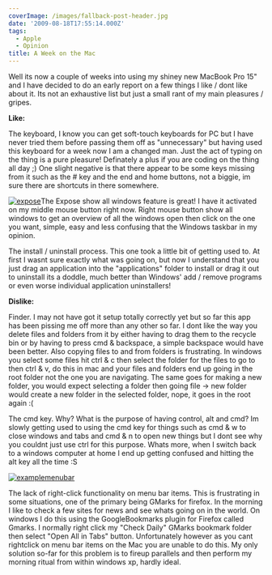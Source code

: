 ```yaml
---
coverImage: /images/fallback-post-header.jpg
date: '2009-08-18T17:55:14.000Z'
tags:
  - Apple
  - Opinion
title: A Week on the Mac
---
```


Well its now a couple of weeks into using my shiney new MacBook Pro 15" and I have decided to do an early report on a few things I like / dont like about it. Its not an exhaustive list but just a small rant of my main pleasures / gripes.<!-- more -->

**Like:**

The keyboard, I know you can get soft-touch keyboards for PC but I have never tried them before passing them off as "unnecessary" but having used this keyboard for a week now I am a changed man. Just the act of typing on the thing is a pure pleasure! Definately a plus if you are coding on the thing all day ;) One slight negative is that there appear to be some keys missing from it such as the # key and the end and home buttons, not a biggie, im sure there are shortcuts in there somewhere.

[![expose](https://mikecann.co.uk/wp-content/uploads/2009/08/expose.png "expose")](https://mikecann.co.uk/wp-content/uploads/2009/08/expose.png)The Expose show all windows feature is great! I have it activated on my middle mouse button right now. Right mouse button show all windows to get an overview of all the windows open then click on the one you want, simple, easy and less confusing that the Windows taskbar in my opinion.

The install / uninstall process. This one took a little bit of getting used to. At first I wasnt sure exactly what was going on, but now I understand that you just drag an application into the "applications" folder to install or drag it out to uninstall its a doddle, much better than Windows' add / remove programs or even worse individual application uninstallers!

**Dislike:**

Finder. I may not have got it setup totally correctly yet but so far this app has been pissing me off more than any other so far. I dont like the way you delete files and folders from it by either having to drag them to the recycle bin or by having to press cmd &amp; backspace, a simple backspace would have been better. Also copying files to and from folders is frustrating. In windows you select some files hit ctrl &amp; c then select the folder for the files to go to then ctrl &amp; v, do this in mac and your files and folders end up going in the root folder not the one you are navigating. The same goes for making a new folder, you would expect selecting a folder then going file -&gt; new folder would create a new folder in the selected folder, nope, it goes in the root again :(

The cmd key. Why? What is the purpose of having control, alt and cmd? Im slowly getting used to using the cmd key for things such as cmd &amp; w to close windows and tabs and cmd &amp; n to open new things but I dont see why you couldnt just use ctrl for this purpose. Whats more, when I switch back to a windows computer at home I end up getting confused and hitting the alt key all the time :S

[![examplemenubar](https://mikecann.co.uk/wp-content/uploads/2009/08/examplemenubar.png "examplemenubar")](https://mikecann.co.uk/wp-content/uploads/2009/08/examplemenubar.png)

The lack of right-click functionality on menu bar items. This is frustrating in some situations, one of the primary being GMarks for firefox. In the morning I like to check a few sites for news and see whats going on in the world. On windows I do this using the GoogleBookmarks plugin for Firefox called Gmarks. I normally right click my "Check Daily" GMarks bookmark folder then select "Open All in Tabs" button. Unfortunately however as you cant rightclick on menu bar items on the Mac you are unable to do this. My only solution so-far for this problem is to fireup parallels and then perform my morning ritual from within windows xp, hardly ideal.
